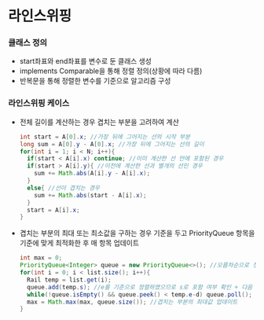 # 라인스위핑
### 클래스 정의
* start좌표와 end좌표를 변수로 둔 클래스 생성
* implements Comparable을 통해 정렬 정의(상황에 따라 다름)
* 반복문을 통해 정렬한 변수를 기준으로 알고리즘 구성

### 라인스위핑 케이스
* 전체 길이를 계산하는 경우 겹치는 부분을 고려하여 계산
  ```java
  int start = A[0].x; //가장 뒤에 그어지는 선의 시작 부분
  long sum = A[0].y - A[0].x; //가장 뒤에 그어지는 선의 길이
  for(int i = 1; i < N; i++){
    if(start < A[i].x) continue; //이미 계산한 선 안에 포함된 경우
    if(start > A[i].y){ //이전에 계산한 선과 별개의 선인 경우
      sum += Math.abs(A[i].y - A[i].x);
    }
    else{ //선이 겹치는 경우
      sum += Math.abs(start - A[i].x);
    }
    start = A[i].x;
  }
  ```
* 겹치는 부분의 최대 또는 최소값을 구하는 경우 기준을 두고 PriorityQueue 항목을 기준에 맞게 최적화한 후 매 항목 업데이트
  ```java
  int max = 0;
  PriorityQueue<Integer> queue = new PriorityQueue<>(); //오름차순으로 정렬
  for(int i = 0; i < list.size(); i++){
    Rail temp = list.get(i);
    queue.add(temp.s); //e를 기준으로 정렬하였으므로 s로 포함 여부 확인 + 다음 항목 비교에서 이 선이 다시 포함되는지 확인
    while(!queue.isEmpty() && queue.peek() < temp.e-d) queue.poll(); //e에 전체 길이를 뺀 값보다 s가 작으면 이 선에 포함될 수 없음
    max = Math.max(max, queue.size()); //겹치는 부분의 최대값 업데이트
  }
  ```
